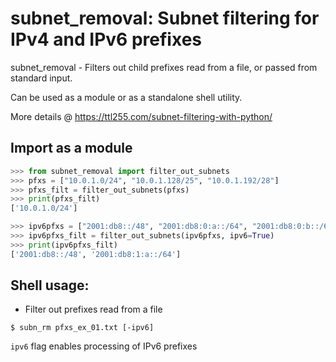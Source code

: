 # subnet_removal: Subnet filtering for IPv4 and IPv6 prefixes

subnet_removal - Filters out child prefixes read from a file, or passed from standard input.

Can be used as a module or as a standalone shell utility.

More details @ https://ttl255.com/subnet-filtering-with-python/

## Import as a module

```python
>>> from subnet_removal import filter_out_subnets
>>> pfxs = ["10.0.1.0/24", "10.0.1.128/25", "10.0.1.192/28"]
>>> pfxs_filt = filter_out_subnets(pfxs)
>>> print(pfxs_filt)
['10.0.1.0/24']

>>> ipv6pfxs = ["2001:db8::/48", "2001:db8:0:a::/64", "2001:db8:0:b::/64", "2001:db8:1:a::/64"]
>>> ipv6pfxs_filt = filter_out_subnets(ipv6pfxs, ipv6=True)
>>> print(ipv6pfxs_filt)
['2001:db8::/48', '2001:db8:1:a::/64']
```


## Shell usage:

- Filter out prefixes read from a file

```
$ subn_rm pfxs_ex_01.txt [-ipv6]
```

```ipv6``` flag enables processing of IPv6 prefixes
